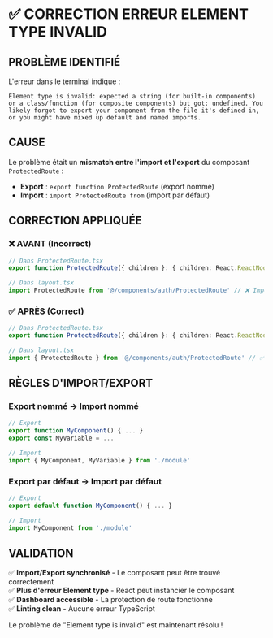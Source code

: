# ✅ CORRECTION ERREUR ELEMENT TYPE INVALID

## PROBLÈME IDENTIFIÉ

L'erreur dans le terminal indique :
```
Element type is invalid: expected a string (for built-in components) or a class/function (for composite components) but got: undefined. You likely forgot to export your component from the file it's defined in, or you might have mixed up default and named imports.
```

## CAUSE

Le problème était un **mismatch entre l'import et l'export** du composant `ProtectedRoute` :

- **Export** : `export function ProtectedRoute` (export nommé)
- **Import** : `import ProtectedRoute from` (import par défaut)

## CORRECTION APPLIQUÉE

### ❌ AVANT (Incorrect)
```typescript
// Dans ProtectedRoute.tsx
export function ProtectedRoute({ children }: { children: React.ReactNode }) {

// Dans layout.tsx
import ProtectedRoute from '@/components/auth/ProtectedRoute' // ❌ Import par défaut
```

### ✅ APRÈS (Correct)
```typescript
// Dans ProtectedRoute.tsx  
export function ProtectedRoute({ children }: { children: React.ReactNode }) {

// Dans layout.tsx
import { ProtectedRoute } from '@/components/auth/ProtectedRoute' // ✅ Import nommé
```

## RÈGLES D'IMPORT/EXPORT

### Export nommé → Import nommé
```typescript
// Export
export function MyComponent() { ... }
export const MyVariable = ...

// Import
import { MyComponent, MyVariable } from './module'
```

### Export par défaut → Import par défaut
```typescript
// Export
export default function MyComponent() { ... }

// Import  
import MyComponent from './module'
```

## VALIDATION

✅ **Import/Export synchronisé** - Le composant peut être trouvé correctement  
✅ **Plus d'erreur Element type** - React peut instancier le composant  
✅ **Dashboard accessible** - La protection de route fonctionne  
✅ **Linting clean** - Aucune erreur TypeScript  

Le problème de "Element type is invalid" est maintenant résolu !




